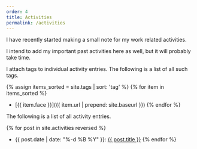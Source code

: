 ```yaml
---
order: 4
title: Activities
permalink: /activities
---
```


I have recently started making a small note for my work related activities.

I intend to add my important past activities here as well, but it will probably take time.

I attach tags to individual activity entries. The following is a list of all such tags.

{% assign items_sorted = site.tags | sort: 'tag' %}
{% for item in items_sorted %}
- [{{ item.face }}]({{ item.url | prepend: site.baseurl }})
{% endfor %}

The following is a list of all activity entries.

{% for post in site.activities reversed %}
- {{ post.date | date: "%-d %B %Y" }}: <a href="{{ post.url }}">{{ post.title }}</a>
{% endfor %}

